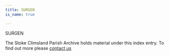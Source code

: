 ```yaml
---
title: SURGEN
is_name: true

---
```


SURGEN


The Stoke Climsland Parish Archive holds material under this index entry. To find out more please [contact us](/contact/)
